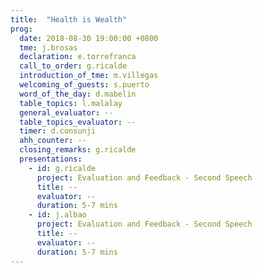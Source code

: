 ```yaml
---
title:  "Health is Wealth"
prog:
  date: 2018-08-30 19:00:00 +0800
  tme: j.brosas
  declaration: e.torrefranca
  call_to_order: g.ricalde
  introduction_of_tme: m.villegas
  welcoming_of_guests: s.puerto
  word_of_the_day: d.mabelin
  table_topics: l.malalay
  general_evaluator: --
  table_topics_evaluator: --
  timer: d.consunji
  ahh_counter: --
  closing_remarks: g.ricalde
  presentations:
    - id: g.ricalde
      project: Evaluation and Feedback - Second Speech
      title: --
      evaluator: --
      duration: 5-7 mins
    - id: j.albao
      project: Evaluation and Feedback - Second Speech
      title: --
      evaluator: --
      duration: 5-7 mins
---
```

